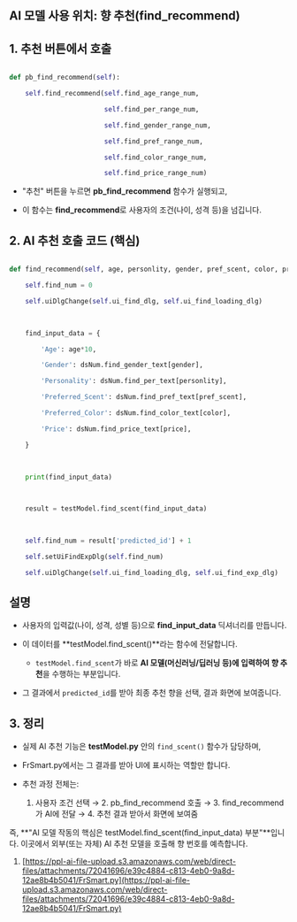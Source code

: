 
## AI 모델 사용 위치: 향 추천(find_recommend)

## 1. 추천 버튼에서 호출

```python

def pb_find_recommend(self):

    self.find_recommend(self.find_age_range_num,

                        self.find_per_range_num,

                        self.find_gender_range_num,

                        self.find_pref_range_num,

                        self.find_color_range_num,

                        self.find_price_range_num)

```

- "추천" 버튼을 누르면 **pb_find_recommend** 함수가 실행되고,
    
- 이 함수는 **find_recommend**로 사용자의 조건(나이, 성격 등)을 넘깁니다.
    

## 2. AI 추천 호출 코드 (핵심)

```python

def find_recommend(self, age, personlity, gender, pref_scent, color, price):

    self.find_num = 0

    self.uiDlgChange(self.ui_find_dlg, self.ui_find_loading_dlg)

  

    find_input_data = {

        'Age': age*10,

        'Gender': dsNum.find_gender_text[gender],

        'Personality': dsNum.find_per_text[personlity],

        'Preferred_Scent': dsNum.find_pref_text[pref_scent],

        'Preferred_Color': dsNum.find_color_text[color],

        'Price': dsNum.find_price_text[price],

    }

  

    print(find_input_data)

  

    result = testModel.find_scent(find_input_data)

  

    self.find_num = result['predicted_id'] + 1

    self.setUiFindExpDlg(self.find_num)

    self.uiDlgChange(self.ui_find_loading_dlg, self.ui_find_exp_dlg)

```
## 설명

- 사용자의 입력값(나이, 성격, 성별 등)으로 **find_input_data** 딕셔너리를 만듭니다.
    
- 이 데이터를 **testModel.find_scent()**라는 함수에 전달합니다.
    
    - `testModel.find_scent`가 바로 **AI 모델(머신러닝/딥러닝 등)에 입력하여 향 추천**을 수행하는 부분입니다.
        
- 그 결과에서 `predicted_id`를 받아 최종 추천 향을 선택, 결과 화면에 보여줍니다.
    

## 3. 정리

- 실제 AI 추천 기능은 **testModel.py** 안의 `find_scent()` 함수가 담당하며,
    
- FrSmart.py에서는 그 결과를 받아 UI에 표시하는 역할만 합니다.
    
- 추천 과정 전체는:
    
    1. 사용자 조건 선택 → 2. pb_find_recommend 호출 → 3. find_recommend가 AI에 전달 → 4. 추천 결과 받아서 화면에 보여줌
        

즉, **"AI 모델 작동의 핵심은 testModel.find_scent(find_input_data) 부분"**입니다. 이곳에서 외부(또는 자체) AI 추천 모델을 호출해 향 번호를 예측합니다.

1. [https://ppl-ai-file-upload.s3.amazonaws.com/web/direct-files/attachments/72041696/e39c4884-c813-4eb0-9a8d-12ae8b4b5041/FrSmart.py](https://ppl-ai-file-upload.s3.amazonaws.com/web/direct-files/attachments/72041696/e39c4884-c813-4eb0-9a8d-12ae8b4b5041/FrSmart.py)